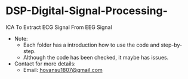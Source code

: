 # DSP-Digital-Signal-Processing-
ICA To Extract ECG Signal From EEG Signal
* Note:
  - Each folder has a introduction how to use the code and step-by-step.
  - Although the code has been checked, it maybe has issues.
* Contact for more details:
  - Email: hovansu1807@gmail.com
